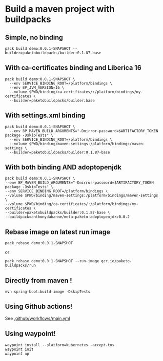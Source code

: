 # Build a maven project with buildpacks

## Simple, no binding

    pack build demo:0.0.1-SNAPSHOT --builder=paketobuildpacks/builder:0.1.87-base

## With ca-certificates binding and Liberica 16

```shell
pack build demo:0.0.1-SNAPSHOT \
  --env SERVICE_BINDING_ROOT=/platform/bindings \
  --env BP_JVM_VERSION=16 \
  --volume $PWD/binding/ca-certificates/:/platform/bindings/my-certificates \
  --builder=paketobuildpacks/builder:base
```


## With settings.xml binding

```shell
pack build demo:0.0.1-SNAPSHOT \
  --env BP_MAVEN_BUILD_ARGUMENTS="-Dmirror-password=$ARTIFACTORY_TOKEN package -DskipTests" \
  --env SERVICE_BINDING_ROOT=/platform/bindings \
  --volume $PWD/binding/maven-settings:/platform/bindings/maven-settings \
  --builder=paketobuildpacks/builder:0.1.87-base
```

## With both binding AND adoptopenjdk

```shell
pack build demo:0.0.1-SNAPSHOT \
--env BP_MAVEN_BUILD_ARGUMENTS="-Dmirror-password=$ARTIFACTORY_TOKEN package -DskipTests" \
--env SERVICE_BINDING_ROOT=/platform/bindings \
--volume $PWD/binding/maven-settings:/platform/bindings/maven-settings \
--volume $PWD/binding/ca-certificates/:/platform/bindings/my-certificates \
--builder=paketobuildpacks/builder:0.1.87-base \
--buildpack=anthonydahanne/meta-paketo-adoptopenjdk:0.0.2
```

## Rebase image on latest run image

    pack rebase demo:0.0.1-SNAPSHOT

or

    pack rebase demo:0.0.1-SNAPSHOT --run-image gcr.io/paketo-buildpacks/run

## Directly from maven !

    mvn spring-boot:build-image -DskipTests

## Using Github actions!

See [.github/workflows/main.yml](.github/workflows/main.yml)

## Using waypoint!

    waypoint install --platform=kubernetes -accept-tos
    waypoint init
    waypoint up
